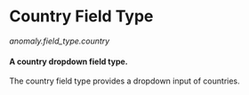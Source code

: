 # Country Field Type

*anomaly.field_type.country*

#### A country dropdown field type.

The country field type provides a dropdown input of countries.
